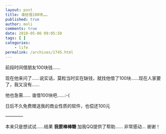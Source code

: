 ```yaml
---
layout: post
title: 谁给借100块……
published: true
author: moli
comments: true
date: 2010-05-06 09:05:50
tags: [ ]
categories:
    - life
permalink: /archives/1745.html
---
```

前段时间借朋友100块钱……

现在他来问了……说实话，莫粒当时实在缺钱，就找他借了100块……现在人家要了，我又没有……

他也急需…… 谁借100块吧……:-(

日后不久免费赠送我的商业性质的软件，也偿还100元

&#8212;&#8212;&#8212;&#8212;

本来只是想试试……结果 **我要棒棒糖** 加我QQ提供了帮助…… 非常感动… 谢谢！